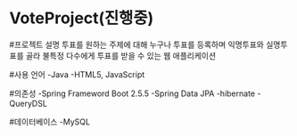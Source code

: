 # VoteProject(진행중)

#프로젝트 설명
투표를 원하는 주제에 대해 누구나 투표를 등록하며 익명투표와 실명투표를 골라 불특정 다수에게 투표를 받을 수 있는 웹 애플리케이션

#사용 언어
-Java
-HTML5, JavaScript

#의존성
-Spring Frameword Boot 2.5.5
-Spring Data JPA
-hibernate
-QueryDSL

#데이터베이스
-MySQL
